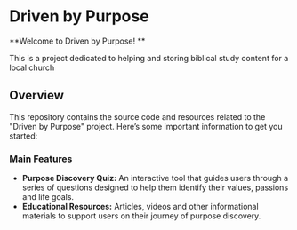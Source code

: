 # Driven by Purpose

**Welcome to Driven by Purpose! **

This is a project dedicated to helping and storing biblical study content for a local church
## Overview

This repository contains the source code and resources related to the "Driven by Purpose" project. Here’s some important information to get you started:

### Main Features

- **Purpose Discovery Quiz:** An interactive tool that guides users through a series of questions designed to help them identify their values, passions and life goals.
- **Educational Resources:** Articles, videos and other informational materials to support users on their journey of purpose discovery.

